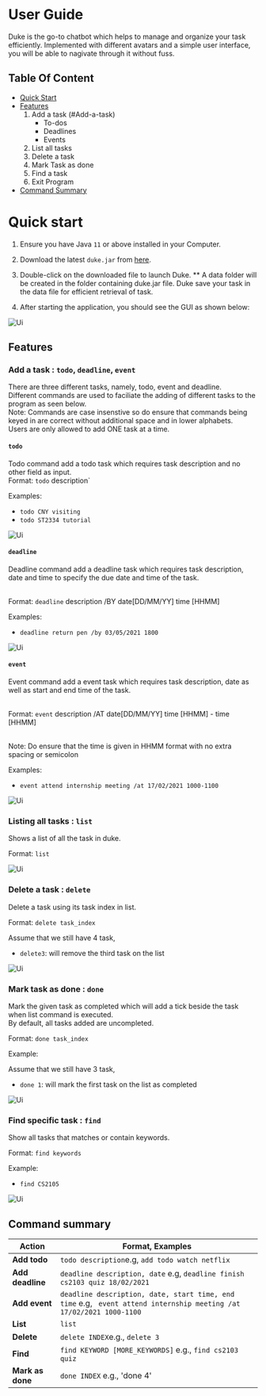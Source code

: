 # User Guide

Duke is the go-to chatbot which helps to manage and organize your task efficiently. Implemented with different avatars and a simple user interface, you will be able to nagivate through it without fuss.

## Table Of Content

* [Quick Start](#quick-start)
* [Features](#features)
	1. Add a task (#Add-a-task)
		* To-dos
		* Deadlines
		* Events
	2. List all tasks
	3. Delete a task
	4. Mark Task as done
	5. Find a task
	5. Exit Program
* [Command Summary](#command-summary)


# Quick start

1. Ensure you have Java `11` or above installed in your Computer.

2. Download the latest `duke.jar` from [here](https://github.com/SiTingST/ip/releases/tag/A-Release).

3. Double-click on the downloaded file to launch Duke. 
	** A data folder will be created in the folder containing duke.jar file. Duke save your task in the data file for efficient retrieval of task. 
	
4. After starting the application, you should see the GUI as shown below:

![Ui](https://github.com/SiTingST/ip/blob/master/docs/Images/Ui.png)



## Features

### Add a task :  `todo`, `deadline`, `event`

There are three different tasks, namely, todo, event and deadline. 
<br> Different commands are used to faciliate the adding of different tasks to the program as seen below.
<br> Note: Commands are case insenstive so do ensure that commands being keyed in are correct without additional space and in lower alphabets. 
<br> Users are only allowed to add ONE task at a time. 

#### `todo`
Todo command add a todo task which requires task description and no other field as input.
<br> Format: `todo` description`

Examples:
* `todo CNY visiting`
* `todo ST2334 tutorial`

![Ui](https://github.com/SiTingST/ip/blob/master/docs/Images/addTodoTask.png)

#### `deadline`
Deadline command add a deadline task which requires task description, date and time to specify the due date and time of the task. 

<br> Format: `deadline` description /BY date[DD/MM/YY] time [HHMM]

Examples:
* `deadline return pen /by 03/05/2021 1800`

![Ui](https://github.com/SiTingST/ip/blob/master/docs/Images/addDeadlineTask.png)

#### `event`
Event command add a event task which requires task description, date as well as start and end time of the task. 

<br>Format: `event` description /AT date[DD/MM/YY] time [HHMM] - time [HHMM]

<br> Note: Do ensure that the time is given in HHMM format with no extra spacing or semicolon 

Examples:
* `event attend internship meeting /at 17/02/2021 1000-1100`

![Ui](https://github.com/SiTingST/ip/blob/master/docs/Images/addEventTask.png)


### Listing all tasks : `list`

Shows a list of all the task in duke.

Format: `list`

![Ui](https://github.com/SiTingST/ip/blob/master/docs/Images/listTask.png)


### Delete a task : `delete`

Delete a task using its task index in list.

Format: `delete task_index`

Assume that we still have 4 task, 
* `delete3`: will remove the third task on the list

![Ui](https://github.com/SiTingST/ip/blob/master/docs/Images/deleteTask.png)

### Mark task as done : `done`

Mark the given task as completed which will add a tick beside the task when list command is executed. 
<br> By default, all tasks added are uncompleted. 

Format: `done task_index`

Example:

Assume that we still have 3 task, 
* `done 1`: will mark the first task on the list as completed 

![Ui](https://github.com/SiTingST/ip/blob/master/docs/Images/markAsDone.png)

### Find specific task : `find`

Show all tasks that matches or contain keywords. 

Format: `find keywords`

Example:
* `find CS2105`

![Ui](https://github.com/SiTingST/ip/blob/master/docs/Images/findTask.png)

## Command summary

Action | Format, Examples
--------|------------------
**Add todo** |  `todo description`e.g, `add todo watch netflix `
**Add deadline** | `deadline description, date` e.g, `deadline finish cs2103 quiz 18/02/2021 `
**Add event** | `deadline description, date, start time, end time` e.g, ` event attend internship meeting /at 17/02/2021 1000-1100`
**List** | `list`
**Delete** |`delete INDEX`e.g., `delete 3`
**Find** |  `find KEYWORD [MORE_KEYWORDS]` e.g., `find cs2103 quiz`
**Mark as done** | `done INDEX` e.g., 'done 4'
